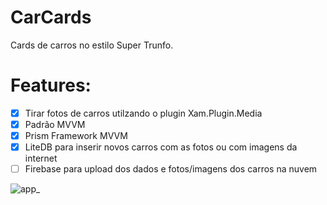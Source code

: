 # CarCards

Cards de carros no estilo Super Trunfo.

# Features:

- [X] Tirar fotos de carros utilzando o plugin Xam.Plugin.Media
- [X] Padrão MVVM
- [X] Prism Framework MVVM
- [X] LiteDB para inserir novos carros com as fotos ou com imagens da internet
- [ ] Firebase para upload dos dados e fotos/imagens dos carros na nuvem

![app_](https://user-images.githubusercontent.com/10350009/81409217-1cb22880-9115-11ea-8bba-662d9bc30358.png)
